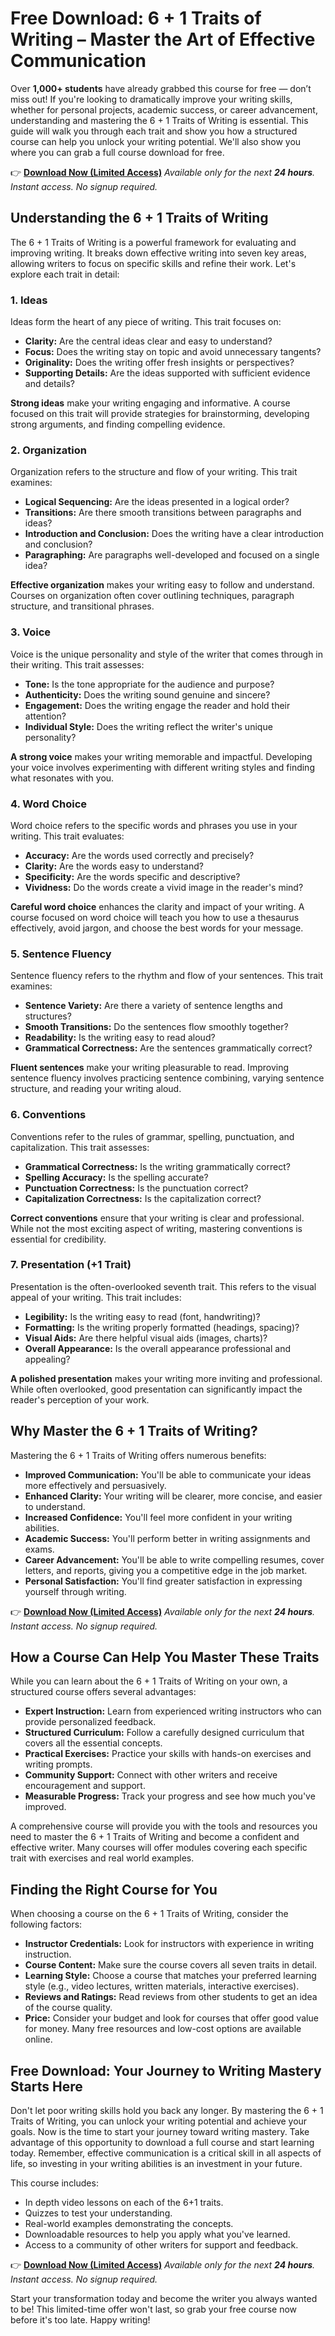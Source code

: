 # Free Download: 6 + 1 Traits of Writing – Master the Art of Effective Communication

Over **1,000+ students** have already grabbed this course for free — don’t miss out! If you're looking to dramatically improve your writing skills, whether for personal projects, academic success, or career advancement, understanding and mastering the 6 + 1 Traits of Writing is essential. This guide will walk you through each trait and show you how a structured course can help you unlock your writing potential. We'll also show you where you can grab a full course download for free.

👉 **[Download Now (Limited Access)](https://udemywork.com/6-plus-1-traits-of-writing)**
_Available only for the next **24 hours**. Instant access. No signup required._

## Understanding the 6 + 1 Traits of Writing

The 6 + 1 Traits of Writing is a powerful framework for evaluating and improving writing. It breaks down effective writing into seven key areas, allowing writers to focus on specific skills and refine their work. Let's explore each trait in detail:

### 1. Ideas

Ideas form the heart of any piece of writing. This trait focuses on:

*   **Clarity:** Are the central ideas clear and easy to understand?
*   **Focus:** Does the writing stay on topic and avoid unnecessary tangents?
*   **Originality:** Does the writing offer fresh insights or perspectives?
*   **Supporting Details:** Are the ideas supported with sufficient evidence and details?

**Strong ideas** make your writing engaging and informative. A course focused on this trait will provide strategies for brainstorming, developing strong arguments, and finding compelling evidence.

### 2. Organization

Organization refers to the structure and flow of your writing. This trait examines:

*   **Logical Sequencing:** Are the ideas presented in a logical order?
*   **Transitions:** Are there smooth transitions between paragraphs and ideas?
*   **Introduction and Conclusion:** Does the writing have a clear introduction and conclusion?
*   **Paragraphing:** Are paragraphs well-developed and focused on a single idea?

**Effective organization** makes your writing easy to follow and understand. Courses on organization often cover outlining techniques, paragraph structure, and transitional phrases.

### 3. Voice

Voice is the unique personality and style of the writer that comes through in their writing. This trait assesses:

*   **Tone:** Is the tone appropriate for the audience and purpose?
*   **Authenticity:** Does the writing sound genuine and sincere?
*   **Engagement:** Does the writing engage the reader and hold their attention?
*   **Individual Style:** Does the writing reflect the writer's unique personality?

**A strong voice** makes your writing memorable and impactful. Developing your voice involves experimenting with different writing styles and finding what resonates with you.

### 4. Word Choice

Word choice refers to the specific words and phrases you use in your writing. This trait evaluates:

*   **Accuracy:** Are the words used correctly and precisely?
*   **Clarity:** Are the words easy to understand?
*   **Specificity:** Are the words specific and descriptive?
*   **Vividness:** Do the words create a vivid image in the reader's mind?

**Careful word choice** enhances the clarity and impact of your writing. A course focused on word choice will teach you how to use a thesaurus effectively, avoid jargon, and choose the best words for your message.

### 5. Sentence Fluency

Sentence fluency refers to the rhythm and flow of your sentences. This trait examines:

*   **Sentence Variety:** Are there a variety of sentence lengths and structures?
*   **Smooth Transitions:** Do the sentences flow smoothly together?
*   **Readability:** Is the writing easy to read aloud?
*   **Grammatical Correctness:** Are the sentences grammatically correct?

**Fluent sentences** make your writing pleasurable to read. Improving sentence fluency involves practicing sentence combining, varying sentence structure, and reading your writing aloud.

### 6. Conventions

Conventions refer to the rules of grammar, spelling, punctuation, and capitalization. This trait assesses:

*   **Grammatical Correctness:** Is the writing grammatically correct?
*   **Spelling Accuracy:** Is the spelling accurate?
*   **Punctuation Correctness:** Is the punctuation correct?
*   **Capitalization Correctness:** Is the capitalization correct?

**Correct conventions** ensure that your writing is clear and professional. While not the most exciting aspect of writing, mastering conventions is essential for credibility.

### 7. Presentation (+1 Trait)

Presentation is the often-overlooked seventh trait. This refers to the visual appeal of your writing. This trait includes:

*   **Legibility:** Is the writing easy to read (font, handwriting)?
*   **Formatting:** Is the writing properly formatted (headings, spacing)?
*   **Visual Aids:** Are there helpful visual aids (images, charts)?
*   **Overall Appearance:** Is the overall appearance professional and appealing?

**A polished presentation** makes your writing more inviting and professional. While often overlooked, good presentation can significantly impact the reader's perception of your work.

## Why Master the 6 + 1 Traits of Writing?

Mastering the 6 + 1 Traits of Writing offers numerous benefits:

*   **Improved Communication:** You'll be able to communicate your ideas more effectively and persuasively.
*   **Enhanced Clarity:** Your writing will be clearer, more concise, and easier to understand.
*   **Increased Confidence:** You'll feel more confident in your writing abilities.
*   **Academic Success:** You'll perform better in writing assignments and exams.
*   **Career Advancement:** You'll be able to write compelling resumes, cover letters, and reports, giving you a competitive edge in the job market.
*   **Personal Satisfaction:** You'll find greater satisfaction in expressing yourself through writing.

👉 **[Download Now (Limited Access)](https://udemywork.com/6-plus-1-traits-of-writing)**
_Available only for the next **24 hours**. Instant access. No signup required._

## How a Course Can Help You Master These Traits

While you can learn about the 6 + 1 Traits of Writing on your own, a structured course offers several advantages:

*   **Expert Instruction:** Learn from experienced writing instructors who can provide personalized feedback.
*   **Structured Curriculum:** Follow a carefully designed curriculum that covers all the essential concepts.
*   **Practical Exercises:** Practice your skills with hands-on exercises and writing prompts.
*   **Community Support:** Connect with other writers and receive encouragement and support.
*   **Measurable Progress:** Track your progress and see how much you've improved.

A comprehensive course will provide you with the tools and resources you need to master the 6 + 1 Traits of Writing and become a confident and effective writer. Many courses will offer modules covering each specific trait with exercises and real world examples.

## Finding the Right Course for You

When choosing a course on the 6 + 1 Traits of Writing, consider the following factors:

*   **Instructor Credentials:** Look for instructors with experience in writing instruction.
*   **Course Content:** Make sure the course covers all seven traits in detail.
*   **Learning Style:** Choose a course that matches your preferred learning style (e.g., video lectures, written materials, interactive exercises).
*   **Reviews and Ratings:** Read reviews from other students to get an idea of the course quality.
*   **Price:** Consider your budget and look for courses that offer good value for money. Many free resources and low-cost options are available online.

## Free Download: Your Journey to Writing Mastery Starts Here

Don't let poor writing skills hold you back any longer. By mastering the 6 + 1 Traits of Writing, you can unlock your writing potential and achieve your goals. Now is the time to start your journey toward writing mastery. Take advantage of this opportunity to download a full course and start learning today. Remember, effective communication is a critical skill in all aspects of life, so investing in your writing abilities is an investment in your future.

This course includes:

* In depth video lessons on each of the 6+1 traits.
* Quizzes to test your understanding.
* Real-world examples demonstrating the concepts.
* Downloadable resources to help you apply what you've learned.
* Access to a community of other writers for support and feedback.

👉 **[Download Now (Limited Access)](https://udemywork.com/6-plus-1-traits-of-writing)**
_Available only for the next **24 hours**. Instant access. No signup required._

Start your transformation today and become the writer you always wanted to be! This limited-time offer won't last, so grab your free course now before it's too late. Happy writing!
